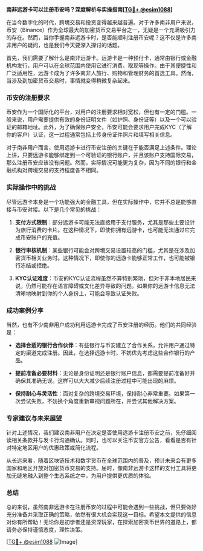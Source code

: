 **南非远游卡可以注册币安吗？深度解析与实操指南[[TG💪+ @esim1088](https://t.me/s/esim1088)]**

在当今数字化的时代，跨境交易和投资变得越来越普遍。对于许多南非用户来说，币安（Binance）作为全球最大的加密货币交易平台之一，无疑是一个充满吸引力的存在。然而，当你手握南非远游卡时，是否能顺利注册币安呢？这不仅是许多南非用户的疑问，也是我们今天要深入探讨的话题。

首先，我们需要了解什么是南非远游卡。远游卡是一种预付卡，通常由银行或金融机构发行，用户可以在全球范围内使用它进行消费、取现等操作。由于其便捷性和广泛适用性，远游卡成为了许多南非人旅行、购物和管理财务的首选工具。然而，当涉及到加密货币交易时，事情就变得稍微复杂起来。

### 币安的注册要求

币安作为一个国际化的平台，对用户的注册要求相对宽松，但也有一定的门槛。一般来说，用户需要提供有效的身份证明文件（如护照、身份证等）以及一个可以验证的邮箱地址。此外，为了确保账户安全，币安可能会要求用户完成KYC（了解你的客户）认证，这一过程通常包括上传身份证件照片和填写相关信息。

对于南非用户而言，使用远游卡进行币安注册的关键在于能否满足上述条件。理论上讲，只要远游卡能够绑定到一个可验证的银行账户，并且该账户支持国际交易，那么注册币安应该没有问题。然而，实际情况可能更为复杂，因为不同的银行和金融机构对跨境交易的支持程度各不相同。

### 实际操作中的挑战

尽管远游卡本身是一个功能强大的金融工具，但在实际操作中，它并不总是能够直接与币安对接。以下是几个常见的挑战：

1. **支付方式限制**：部分远游卡可能无法直接用于支付服务，尤其是那些主要设计为旅行消费的卡片。在这种情况下，即使你拥有远游卡，也可能无法通过它完成币安账户的充值。

2. **银行审核机制**：某些银行可能会对跨境交易设置较高的门槛，尤其是在涉及加密货币相关业务时。这种情况下，即使你的远游卡能够正常工作，也可能被银行冻结或拒绝。

3. **KYC认证难度**：币安的KYC认证流程虽然不算特别繁琐，但对于非本地居民来说，仍然可能存在语言障碍或文化差异导致的问题。如果你的远游卡信息无法清晰地映射到你的个人身份上，可能会导致认证失败。

### 成功案例分享

当然，也有不少南非用户成功利用远游卡完成了币安注册的经历。他们的共同经验是：

- **选择合适的银行合作伙伴**：有些银行与币安建立了合作关系，允许用户通过特定的渠道完成注册。因此，在选择远游卡时，不妨优先考虑这些合作银行的产品。
  
- **提前准备必要材料**：无论是身份证明还是银行账户信息，都需要提前准备好并确保其准确无误。这样可以大大减少后续注册过程中可能出现的麻烦。

- **保持耐心与灵活性**：面对复杂的跨境交易环境，保持耐心非常重要。如果第一次尝试失败，不妨换个角度重新审视问题所在，并尝试其他解决方案。

### 专家建议与未来展望

针对上述情况，我们建议南非用户在决定是否使用远游卡注册币安之前，先仔细阅读相关条款并与发卡行沟通确认。同时，也可以关注币安官方公告，看看是否有针对特定地区用户的优惠政策或简化流程。

从长远来看，随着区块链技术和数字货币在全球范围内的普及，预计未来会有更多国家和地区开放对加密货币交易的支持。届时，像南非远游卡这样的支付工具将更加无缝地融入到整个生态系统之中，为用户提供更优质的体验。

### 总结

总的来说，虽然南非远游卡在注册币安的过程中可能会遇到一些挑战，但只要做好充分准备并采取正确的策略，依然有很大机会实现这一目标。希望本文提供的信息对你有所帮助！无论你是初学者还是资深玩家，在探索加密货币世界的道路上，都请务必保持谨慎态度，理性决策。

[[TG💪+ @esim1088](https://t.me/s/esim1088) ![Image](https://i.postimg.cc/4NQfJmqS/Snipaste-2025-05-13-00-14-12.png)]